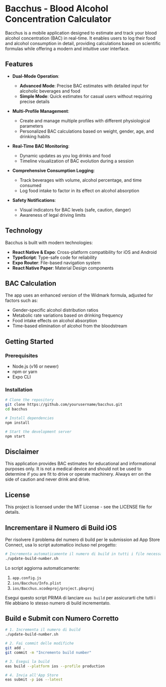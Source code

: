 # Bacchus - Blood Alcohol Concentration Calculator

Bacchus is a mobile application designed to estimate and track your blood alcohol concentration (BAC) in real-time. It enables users to log their food and alcohol consumption in detail, providing calculations based on scientific formulas while offering a modern and intuitive user interface.

## Features

- **Dual-Mode Operation**:
  - **Advanced Mode**: Precise BAC estimates with detailed input for alcoholic beverages and food
  - **Simple Mode**: Quick estimates for casual users without requiring precise details

- **Multi-Profile Management**:
  - Create and manage multiple profiles with different physiological parameters
  - Personalized BAC calculations based on weight, gender, age, and drinking habits

- **Real-Time BAC Monitoring**:
  - Dynamic updates as you log drinks and food
  - Timeline visualization of BAC evolution during a session

- **Comprehensive Consumption Logging**:
  - Track beverages with volume, alcohol percentage, and time consumed
  - Log food intake to factor in its effect on alcohol absorption

- **Safety Notifications**:
  - Visual indicators for BAC levels (safe, caution, danger)
  - Awareness of legal driving limits

## Technology

Bacchus is built with modern technologies:

- **React Native & Expo**: Cross-platform compatibility for iOS and Android
- **TypeScript**: Type-safe code for reliability
- **Expo Router**: File-based navigation system
- **React Native Paper**: Material Design components

## BAC Calculation

The app uses an enhanced version of the Widmark formula, adjusted for factors such as:

- Gender-specific alcohol distribution ratios
- Metabolic rate variations based on drinking frequency
- Food intake effects on alcohol absorption
- Time-based elimination of alcohol from the bloodstream

## Getting Started

### Prerequisites

- Node.js (v16 or newer)
- npm or yarn
- Expo CLI

### Installation

```sh
# Clone the repository
git clone https://github.com/yourusername/bacchus.git
cd bacchus

# Install dependencies
npm install

# Start the development server
npm start
```

## Disclaimer

This application provides BAC estimates for educational and informational purposes only. It is not a medical device and should not be used to determine if you are fit to drive or operate machinery. Always err on the side of caution and never drink and drive.

## License

This project is licensed under the MIT License - see the LICENSE file for details.

## Incrementare il Numero di Build iOS

Per risolvere il problema del numero di build per le submission ad App Store Connect, usa lo script automatico incluso nel progetto:

```bash
# Incrementa automaticamente il numero di build in tutti i file necessari
./update-build-number.sh
```

Lo script aggiorna automaticamente:
1. `app.config.js`
2. `ios/Bacchus/Info.plist`
3. `ios/Bacchus.xcodeproj/project.pbxproj`

Esegui questo script PRIMA di lanciare `eas build` per assicurarti che tutti i file abbiano lo stesso numero di build incrementato.

## Build e Submit con Numero Corretto

```bash
# 1. Incrementa il numero di build
./update-build-number.sh

# 2. Fai commit delle modifiche
git add .
git commit -m "Incremento build number"

# 3. Esegui la build
eas build --platform ios --profile production

# 4. Invia all'App Store
eas submit -p ios --latest
```

